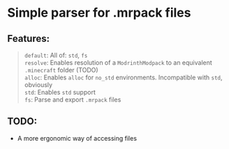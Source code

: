 # Simple parser for .mrpack files

## Features:
> `default`: All of: `std`, `fs`<br>
> `resolve`: Enables resolution of a `ModrinthModpack` to an equivalent `.minecraft` folder (TODO)<br>
> `alloc`: Enables `alloc` for `no_std` environments. Incompatible with `std`, obviously<br>
> `std`: Enables `std` support<br>
> `fs`: Parse and export `.mrpack` files<br>

## TODO:
- A more ergonomic way of accessing files
